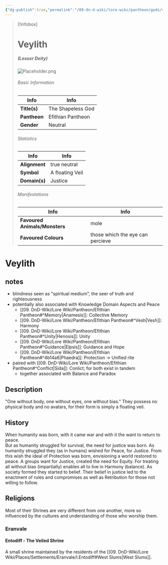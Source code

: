 ```yaml
---
{"dg-publish":true,"permalink":"/09-dn-d-wiki/lore-wiki/pantheon/gods/veylith/","tags":["gods","#Character"]}
---
```



> [!infobox]
> # Veylith 
> ##### (Lesser Deity)
> ![Placeholder.png](/img/user/z_Assets/07.%20Images/Placeholder.png)
> 
> ###### Basic Information
> 
> | Info | Info |
> |---|---|
> | **Title(s)** | The Shapeless God |
> | **Pantheon** | Efithian Pantheon |
> | **Gender**  | Neutral |
> 
> ###### Statistics
> | Info | Info |
> |---|---|
> | **Alignment** | true neutral |
> | **Symbol** | A floating Veil |
> | **Domain(s)** | Justice |
> 
> ###### Manifestations
> | Info | Info |
> |---|---|
> | **Favoured Animals/Monsters** | mole |
> | **Favoured Colours** | those which the eye can percieve |


# Veylith
## notes
- blindness seen as "spiritual medium", the seer of truth and righteousness
- potentially also associated with Knowledge Domain Aspects and Peace
	- [[09. DnD-Wiki/Lore Wiki/Pantheon/Efithian Pantheon#^Memory\|Anamesis]]: Collective Memory
	- [[09. DnD-Wiki/Lore Wiki/Pantheon/Efithian Pantheon#^Vesh\|Vesh]]:  Harmony
	- [[09. DnD-Wiki/Lore Wiki/Pantheon/Efithian Pantheon#^Unity\|Henosis]]: Unity
	- [[09. DnD-Wiki/Lore Wiki/Pantheon/Efithian Pantheon#^Guidance\|Elpsis]]: Guidance and Hope 
	- [[09. DnD-Wiki/Lore Wiki/Pantheon/Efithian Pantheon#^4b14a6\|Phaedra]]: Protection 
	-> Unified rite
- paired with [[09. DnD-Wiki/Lore Wiki/Pantheon/Efithian Pantheon#^Conflict\|Sida]]: Conlict; for both exist in tandem
	- together associated with Balance and Paradox
## Description
"One without body, one without eyes, one without bias."
They possess no physical body and no avatars, for their form is simply a floating veil. 
## History 
When humanity was born, with it came war and with it the want to return to peace.  
But as humanity struggled for survival, the need for justice was born. As humanity struggled they (as in humans) wished for Peace, for Justice. From this wish the ideal of Protection was born, envisioning a world restored to peace. A groups want for Justice, created the need for Equity. For treating all without bias (impartially) enables all to live in Harmony (balance). As society formed they started to belief. Their belief in justice led to the enactment of rules and compromises as well as Retribution for those not willing to follow.

## Religions
Most of their Shrines are very different from one another, more so influenced by the cultures and understanding of those who worship them. 
### Eranvale
#### Entodiff - The Veiled Shrine

A small shrine maintained by the residents of the  [[09. DnD-Wiki/Lore Wiki/Places/Settlements/Eranvale/l.Entodiff#West Slums\|West Slums]]. 
